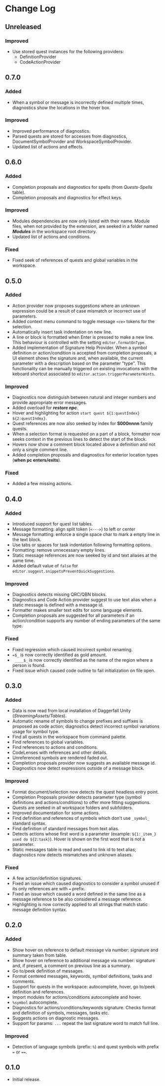 # Change Log

## Unreleased

### Improved
- Use stored quest instances for the following providers:
    - DefinitionProvider
    - CodeActionProvider

## 0.7.0

### Added
- When a symbol or message is incorrectly defined multiple times, diagnostics show the locations in the hover box.

### Improved
- Improved performance of diagnostics.
- Parsed quests are stored for accesses from diagnostics, DocumentSymbolProvider and WorkspaceSymbolProvider.
- Updated list of actions and effects.

## 0.6.0

### Added
- Completion proposals and diagnostics for spells (from _Quests-Spells_ table).
- Completion proposals and diagnostics for effect keys.

### Improved
- Modules dependencies are now only listed with their name. Module files, when not provided by the extension, are seeked in a folder named **_Modules_** in the workspace root directory.
- Updated list of actions and conditions.

### Fixed
- Fixed seek of references of quests and global variables in the workspace.

## 0.5.0

### Added
- Action provider now proposes suggestions where an unknown expression could be a result of case mismatch or incorrect use of parameters.
- Added context menu command to toggle message `<ce>` tokens for the selection.
- Automatically insert task indentation on new line.
- A line or block is formatted when Enter is pressed to make a new line. This behaviour is controlled with the setting `editor.formatOnType`.
- Added implementation of Signature Help Provider. When a symbol definition or action/condition is accepted from completion proposals, a UI element shows the signature and, when available, the current parameter with a description based on the parameter "type". This functionality can be manually triggered on existing invocations with the keboard shortcut associated to `editor.action.triggerParameterHints`.

### Improved
- Diagnostics now distinguish between natural and integer numbers and provide appropriate error messages.
- Added overload for **_restore npc_**.
- Hover and highlighting for action `start quest ${1:questIndex} ${2:questIndex}`.
- Quest references are now also seeked by index for **S000nnnn** family quests.
- When a selection format is requested on a part of a block, formatter now seeks context in the previous lines to detect the start of the block.
- Hovers now show a comment block located above a definition and not only a single comment line.
- Added completion proposals and diagnostics for exterior location types (**when pc enters/exits**).

### Fixed
- Added a few missing actions.

## 0.4.0

### Added
- Introduced support for quest list tables.
- Message formatting: align split token (`<--->`) to left or center
- Message formatting: enforce a single space char to mark a empty line in the text block.
- Use tabs or spaces for task indentation following formatting options.
- Formatting: remove unnecessary empty lines.
- Static message references are now seeked by id and text aliases at the same time.
- Added default value of `false` for `editor.suggest.snippetsPreventQuickSuggestions`.

### Improved
- Diagnostics detects missing QRC/QBN blocks.
- Diagnostics and Code Action provider suggest to use text alias when a static message is defined with a message id.
- Formatter makes smaller text edits for some language elements.
- Completion proposals are suggested for all parameters if an action/condition supports any number of ending parameters of the same type.

### Fixed
- Fixed regression which caused incorrect symbol renaming.
- `=$_` is now correctly identified as gold amount.
- ` ____$_` is now correctly identified as the name of the region where a person is found.
- Fixed issue which caused code outline to fail initialization on file open.

## 0.3.0

### Added
- Data is now read from local installation of Daggerfall Unity (_StreamingAssets/Tables_).
- Automatic rename of symbols to change prefixes and suffixes is proposed as code action; diagnostics detect incorrect symbol variations usage for symbol type.
- Find all quests in the workspace from command palette.
- Find references to global variables.
- Find references to actions and conditions.
- CodeLenses with references and other details.
- Unreferenced symbols are rendered faded out.
- Completion proposals provider now suggests an available message id.
- Diagnostics now detect expressions outside of a message block.

### Improved
- Format document/selection now detects the quest headless entry point.
- Completion Proposals provider detects parameter type (symbol definitions and actions/conditions) to offer more fitting suggestions.
- Quests are seeked in all workspace folders and subfolders.
- Improved documentation for some actions.
- Find definition and references of symbols which don't use `_symbol_` standard syntax.
- Find definition of standard messages from text alias.
- Detects actions whose first word is a parameter (example: `${1:_item_} used do ${2:task}`). Hover is shown on the first word that is not a parameter.
- Static messages table is read and used to link id to text alias; diagnostics now detects mismatches and unknown aliases.

### Fixed
- A few action/definition signatures.
- Fixed an issue which caused diagnostics to consider a symbol unused if its only references are with `=` prefix.
- Fixed an issue which caused a word defined in the same line as a message reference to be also considered a message reference.
- Highlighting is now correctly applied to all strings that match static message definition syntax.

## 0.2.0

### Added
- Show hover on reference to default message via number: signature and summary taken from table.
- Show hover on reference to additional message via number: signature and, if present, a comment on previous line as a summary.
- Go to/peek definition of messages.
- Format centered messages, keywords, symbol definitions, tasks and comments.
- Support for quests in the workspace: autocomplete, hover, go to/peek definition and references.
- Import modules for actions/conditions autocomplete and hover.
- `%symbol` autocomplete.
- Diagnostics for actions/conditions/keywords signature. Checks format and definition of symbols, messages, tasks etc.
- Suggests actions on diagnostic messages.
- Support for params: `...` repeat the last signature word to match full line.

### Improved
- Detection of language symbols (prefix: `%`) and quest symbols with prefix `=` or `==`.

## 0.1.0
- Initial release.